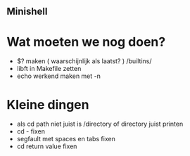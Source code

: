 ## Minishell

# Wat moeten we nog doen?
- $? maken ( waarschijnlijk als laatst? ) /builtins/
- libft in Makefile zetten
- echo werkend maken met -n

# Kleine dingen
- als cd path niet juist is /directory of directory juist printen
- cd - fixen
- segfault met spaces en tabs fixen
- cd return value fixen

